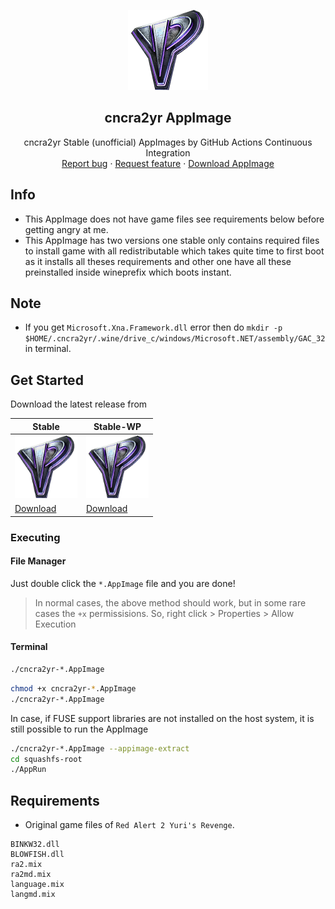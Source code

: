 <p align="center">
    <img src="https://github.com/mmtrt/cncra2yr/raw/master/snap/gui/cncra2yr.png" alt="cncra2yr logo" width=128 height=128>

<h2 align="center">cncra2yr AppImage</h2>

  <p align="center">cncra2yr Stable (unofficial) AppImages by GitHub Actions Continuous Integration
    <br>
    <a href="https://github.com/mmtrt/cncra2yr_AppImage/issues/new">Report bug</a>
    ·
    <a href="https://github.com/mmtrt/cncra2yr_AppImage/issues/new">Request feature</a>
    ·
    <a href="https://github.com/mmtrt/cncra2yr_AppImage/releases">Download AppImage</a>
  </p>
</p>

## Info
 * This AppImage does not have game files see requirements below before getting angry at me.
 * This AppImage has two versions one stable only contains required files to install game with all redistributable which takes quite time to first boot as it installs all theses requirements and other one have all these preinstalled inside wineprefix which boots instant.

## Note
 * If you get `Microsoft.Xna.Framework.dll` error then do `mkdir -p $HOME/.cncra2yr/.wine/drive_c/windows/Microsoft.NET/assembly/GAC_32` in terminal.

## Get Started

Download the latest release from

| Stable | Stable-WP |
| ------- | --------- |
| <img src="https://github.com/mmtrt/cncra2yr/raw/master/snap/gui/cncra2yr.png" height=100> | <img src="https://github.com/mmtrt/cncra2yr/raw/master/snap/gui/cncra2yr.png" height=100> |
| [Download](https://github.com/mmtrt/cncra2yr_AppImage/releases/tag/stable) | [Download](https://github.com/mmtrt/cncra2yr_AppImage/releases/tag/stable-wp) |


### Executing
#### File Manager
Just double click the `*.AppImage` file and you are done!

> In normal cases, the above method should work, but in some rare cases
the `+x` permissisions. So, right click > Properties > Allow Execution

#### Terminal
```bash
./cncra2yr-*.AppImage
```
```bash
chmod +x cncra2yr-*.AppImage
./cncra2yr-*.AppImage
```

In case, if FUSE support libraries are not installed on the host system, it is
still possible to run the AppImage

```bash
./cncra2yr-*.AppImage --appimage-extract
cd squashfs-root
./AppRun
```

## Requirements
 * Original game files of `Red Alert 2 Yuri's Revenge`.
```
BINKW32.dll
BLOWFISH.dll
ra2.mix
ra2md.mix
language.mix
langmd.mix
```
